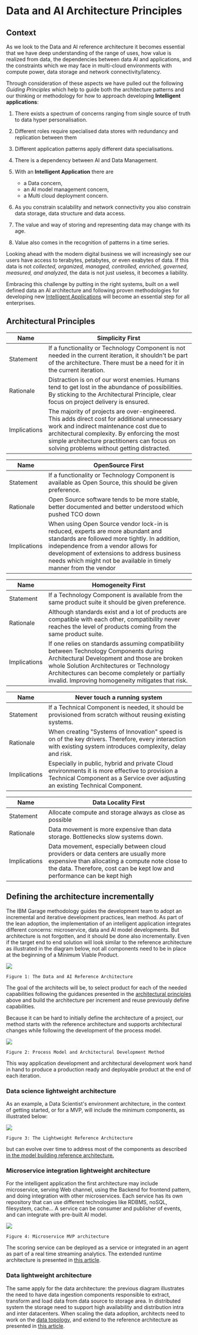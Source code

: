# Data and AI Architecture Principles

## Context

As we look to the Data and AI reference architecture it becomes essential that we have deep understanding of the range of uses, how value is realized from data, the dependencies between data AI and applications, and the constraints which we may face in multi-cloud environments with compute power, data storage and network connectivity/latency.

Through consideration of these aspects we have pulled out the following *Guiding Principles* which help to guide both the architecture patterns and our thinking or methodology for how to approach developing **Intelligent applications**:

1. There exists a spectrum of concerns ranging from single source of truth to data hyper personalisation.  
1. Different roles require specialised data stores with redundancy and replication between them
1. Different application patterns apply different data specialisations.
1. There is a dependency between AI and Data Management.
1. With an **Intelligent Application** there are
    
    * a Data concern,
    * an AI model management concern,
    * a Multi cloud deployment concern.

1. As you constrain scalability and network connectivity you also constrain data storage, data structure and data access.    
1. The value and way of storing and representing data may change with its age.
1. Value also comes in the recognition of patterns in a time series.

Looking ahead with the modern digital business we will increasingly see our users have access to terabytes, petabytes, or even exabytes of data. If this data is not *collected, organized, managed, controlled, enriched, governed, measured, and analyzed*, the data is not just useless, it becomes a liability.

Embracing this challenge by putting in the right systems, built on a well defined data an AI architecture and following proven methodologies for developing new [Intelligent Applications](intelligent-app.md) will become an essential step for all enterprises.

## Architectural Principles

|Name | Simplicity First 
--- | --- 
Statement | If a functionality or Technology Component is not needed in the current iteration, it shouldn't be part of the architecture. There must be a need for it in the current iteration.  
Rationale | Distraction is on of our worst enemies. Humans tend to get lost in the abundance of possibilities. By sticking to the Architectural Principle, clear focus on project delivery is ensured.
Implications| The majority of projects are over-engineered. This adds direct cost for additional unnecessary work and indirect maintenance cost due to architectural complexity. By enforcing the most simple architecture practitioners can focus on solving problems without getting distracted.


|Name | OpenSource First 
--- | --- 
Statement | If a functionality or Technology Component is available as Open Source, this should be given preference.
Rationale | Open Source software tends to be more stable, better documented and better understood which pushed TCO down 
Implications| When using Open Source vendor lock-in is reduced, experts are more abundant and standards are followed more tightly. In addition, independence from a vendor allows for development of extensions to address business needs which might not be available in timely manner from the vendor

|Name | Homogeneity First
--- | --- 
Statement | If a Technology Component is available from the same product suite it should be given preference.
Rationale | Although standards exist and a lot of products are compatible with each other, compatibility never reaches the level of products coming from the same product suite.  
Implications| If one relies on standards assuming compatibility between Technology Components during Architectural Development and those are broken whole Solution Architectures or Technology Architectures can become completely or partially invalid. Improving homogeneity mitigates that risk.

|Name | Never touch a running system
--- | --- 
Statement | If a Technical Component is needed, it should be provisioned from scratch without reusing existing systems.   
Rationale | When creating "Systems of Innovation" speed is on of the key drivers. Therefore, every interaction with existing system introduces complexity, delay and risk.
Implications| Especially in public, hybrid and private Cloud environments it is more effective to provision a Technical Component as a Service over adjusting an existing Technical Component. 


|Name | Data Locality First
--- | --- 
Statement | Allocate compute and storage always as close as possible
Rationale | Data movement is more expensive than data storage. Bottlenecks slow systems down.
Implications| Data movement, especially  between cloud providers or data centers are usually more expensive than allocating a compute note close to the data. Therefore, cost can be kept low and performance can be kept high 

## Defining the architecture incrementally

The IBM Garage methodology guides the development team to adopt an incremental and iterative development practices, lean method. As part of the lean adoption, the implementation of an intelligent application integrates different concerns: microservice, data and AI model developments. But architecture is not forgotten, and it should be done also incrementally. Even if the target end to end solution will look similar to the reference architecture as illustrated in the diagram below, not all components need to be in place at the beginning of a Minimum Viable Product.

![](./images/DataAIRefArch.png)

    Figure 1: The Data and AI Reference Architecture

The goal of the architects will be, to select product for each of the needed capabilities following the guidances presented in the [architectural principles](#architectural-principles) above and build the architecture per increment and reuse previously define capabilities.

Because it can be hard to initially define the architecture of a project, our method starts with the reference architecture and supports architectural changes while following the development of the process model.

![](images/ra-process-model.png)

    Figure 2: Process Model and Architectural Development Method

This way application development and architectural development work hand in hand to produce a production ready and deployable product at the end of each iteration. 

### Data science lightweight architecture

As an example, a Data Scientist's environment architecture, in the context of getting started, or for a MVP, will include the minimum components, as illustrated below:

![](images/lightweight_ml_ref_arch.png)

    Figure 3: The Lightweight Reference Architecture

but can evolve over time to address most of the components as described [in the model building reference architecture.](./build-model.md)  

### Microservice integration lightweight architecture

For the intelligent application the first architecture may include microservice, serving Web channel, using the Backend for frontend pattern, and doing integration with other microservices. Each service has its own repository that can use different technologies like RDBMS, noSQL, filesystem, cache... A service can be consumer and publisher of events, and can integrate with pre-built AI model.

![](images/microservice-ra-mvp.png)

    Figure 4: Microservice MVP architecture

The scoring service can be deployed as a service or integrated in an agent as part of a real time streaming analytics. The extended runtime architecture is presented in [this article](runtime-flow.md).

### Data lightweight architecture

The same apply for the data architecture: the previous diagram illustrates the need to have data ingestion components responsible to extract, transform and load data from data source to storage area. In distributed system the storage need to support high availability and distribution intra and inter datacenters. When scaling the data adoption, architects need to work on the [data topology](../topology/README.md), and extend to the reference architecture as presented in [this article](collect-org-data.md).

